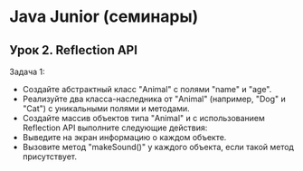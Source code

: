 # Java Junior (семинары)
## Урок 2. Reflection API
Задача 1:
- Создайте абстрактный класс "Animal" с полями "name" и "age".
- Реализуйте два класса-наследника от "Animal" (например, "Dog" и "Cat") с уникальными полями и методами.
- Создайте массив объектов типа "Animal" и с использованием Reflection API выполните следующие действия:
- Выведите на экран информацию о каждом объекте.
- Вызовите метод "makeSound()" у каждого объекта, если такой метод присутствует.
